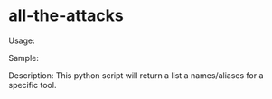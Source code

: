 # all-the-attacks

Usage:


Sample:


Description:
    This python script will return a list a names/aliases for a specific tool.

